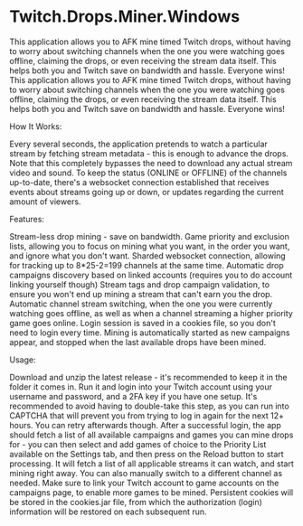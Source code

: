 # Twitch.Drops.Miner.Windows
This application allows you to AFK mine timed Twitch drops, without having to worry about switching channels when the one you were watching goes offline, claiming the drops, or even receiving the stream data itself. This helps both you and Twitch save on bandwidth and hassle. Everyone wins!
This application allows you to AFK mine timed Twitch drops, without having to worry about switching channels when the one you were watching goes offline, claiming the drops, or even receiving the stream data itself. This helps both you and Twitch save on bandwidth and hassle. Everyone wins!

How It Works:


Every several seconds, the application pretends to watch a particular stream by fetching stream metadata - this is enough to advance the drops. Note that this completely bypasses the need to download any actual stream video and sound. To keep the status (ONLINE or OFFLINE) of the channels up-to-date, there's a websocket connection established that receives events about streams going up or down, or updates regarding the current amount of viewers.

Features:


Stream-less drop mining - save on bandwidth.
Game priority and exclusion lists, allowing you to focus on mining what you want, in the order you want, and ignore what you don't want.
Sharded websocket connection, allowing for tracking up to 8*25-2=199 channels at the same time.
Automatic drop campaigns discovery based on linked accounts (requires you to do account linking yourself though)
Stream tags and drop campaign validation, to ensure you won't end up mining a stream that can't earn you the drop.
Automatic channel stream switching, when the one you were currently watching goes offline, as well as when a channel streaming a higher priority game goes online.
Login session is saved in a cookies file, so you don't need to login every time.
Mining is automatically started as new campaigns appear, and stopped when the last available drops have been mined.



Usage:


Download and unzip the latest release - it's recommended to keep it in the folder it comes in.
Run it and login into your Twitch account using your username and password, and a 2FA key if you have one setup. It's recommended to avoid having to double-take this step, as you can run into CAPTCHA that will prevent you from trying to log in again for the next 12+ hours. You can retry afterwards though.
After a successful login, the app should fetch a list of all available campaigns and games you can mine drops for - you can then select and add games of choice to the Priority List available on the Settings tab, and then press on the Reload button to start processing. It will fetch a list of all applicable streams it can watch, and start mining right away. You can also manually switch to a different channel as needed.
Make sure to link your Twitch account to game accounts on the campaigns page, to enable more games to be mined.
Persistent cookies will be stored in the cookies.jar file, from which the authorization (login) information will be restored on each subsequent run.
